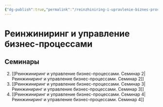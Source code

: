 ```yaml
---
{"dg-publish":true,"permalink":"/reinzhiniring-i-upravlenie-biznes-proczessami/"}
---
```


# Реинжиниринг и управление бизнес-процессами

## Семинары

2. [[Реинжиниринг и управление бизнес-процессами. Семинар 2\|Реинжиниринг и управление бизнес-процессами. Семинар 2]]
3. [[Реинжиниринг и управление бизнес-процессами. Семинар 3\|Реинжиниринг и управление бизнес-процессами. Семинар 3]]
4. [[Реинжиниринг и управление бизнес-процессами. Семинар 4\|Реинжиниринг и управление бизнес-процессами. Семинар 4]]